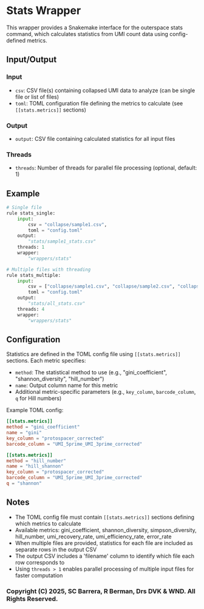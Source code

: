 # Stats Wrapper

This wrapper provides a Snakemake interface for the outerspace stats command, which calculates statistics from UMI count data using config-defined metrics.

## Input/Output

### Input
- `csv`: CSV file(s) containing collapsed UMI data to analyze (can be single file or list of files)
- `toml`: TOML configuration file defining the metrics to calculate (see `[[stats.metrics]]` sections)

### Output
- `output`: CSV file containing calculated statistics for all input files

### Threads
- `threads`: Number of threads for parallel file processing (optional, default: 1)

## Example

```python
# Single file
rule stats_single:
    input:
        csv = "collapse/sample1.csv",
        toml = "config.toml"
    output:
        "stats/sample1_stats.csv"
    threads: 1
    wrapper:
        "wrappers/stats"

# Multiple files with threading
rule stats_multiple:
    input:
        csv = ["collapse/sample1.csv", "collapse/sample2.csv", "collapse/sample3.csv"],
        toml = "config.toml"
    output:
        "stats/all_stats.csv"
    threads: 4
    wrapper:
        "wrappers/stats"
```

## Configuration

Statistics are defined in the TOML config file using `[[stats.metrics]]` sections. Each metric specifies:
- `method`: The statistical method to use (e.g., "gini_coefficient", "shannon_diversity", "hill_number")
- `name`: Output column name for this metric
- Additional metric-specific parameters (e.g., `key_column`, `barcode_column`, `q` for Hill numbers)

Example TOML config:
```toml
[[stats.metrics]]
method = "gini_coefficient"
name = "gini"
key_column = "protospacer_corrected"
barcode_column = "UMI_5prime_UMI_3prime_corrected"

[[stats.metrics]]
method = "hill_number"
name = "hill_shannon"
key_column = "protospacer_corrected"
barcode_column = "UMI_5prime_UMI_3prime_corrected"
q = "shannon"
```

## Notes

- The TOML config file must contain `[[stats.metrics]]` sections defining which metrics to calculate
- Available metrics: gini_coefficient, shannon_diversity, simpson_diversity, hill_number, umi_recovery_rate, umi_efficiency_rate, error_rate
- When multiple files are provided, statistics for each file are included as separate rows in the output CSV
- The output CSV includes a 'filename' column to identify which file each row corresponds to
- Using `threads > 1` enables parallel processing of multiple input files for faster computation 


### Copyright (C) 2025, SC Barrera, R Berman, Drs DVK & WND. All Rights Reserved.